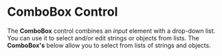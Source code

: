 ComboBox Control
================

The __ComboBox__ control combines an _input_ element with a drop-down list. You can use it to select and/or edit strings or objects from lists. The __ComboBox's__ below allow you to select from lists of strings and objects.
